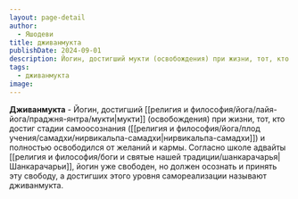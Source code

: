 ```yaml
---
layout: page-detail
author:
  - Яшодеви
title: дживанмукта
publishDate: 2024-09-01
description: Йогин, достигший мукти (освобождения) при жизни, тот, кто достиг стадии самоосознания (нирвикальпа-самадхи) и полностью освободился от желаний и кармы. Согласно школе адвайты Шанкарачарьи, йогин уже свободен, но должен осознать и принять эту свободу, а достигших этого уровня самореализации называют дживанмукта.
tags:
  - дживанмукта
image:
---
```

**Дживанмукта** - Йогин, достигший [[религия и философия/йога/лайя-йога/праджня-янтра/мукти|мукти]] (освобождения) при жизни, тот, кто достиг стадии самоосознания ([[религия и философия/йога/плод учения/самадхи/нирвикальпа-самадхи|нирвикальпа-самадхи]]) и полностью освободился от желаний и кармы. Согласно школе адвайты [[религия и философия/боги и святые нашей традиции/шанкарачарья|Шанкарачарьи]], йогин уже свободен, но должен осознать и принять эту свободу, а достигших этого уровня самореализации называют дживанмукта.

